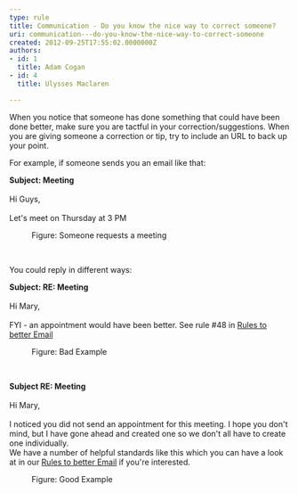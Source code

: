```yaml
---
type: rule
title: Communication - Do you know the nice way to correct someone?
uri: communication---do-you-know-the-nice-way-to-correct-someone
created: 2012-09-25T17:55:02.0000000Z
authors:
- id: 1
  title: Adam Cogan
- id: 4
  title: Ulysses Maclaren

---
```




<span class='intro'> <p>​​​When you notice that someone has done something that could have&#160;been done better, make sure you are tactful in your correction/suggestions. When you are giving someone a correction or tip, try to include an URL to back up your point.<br></p><p>For example, if someone sends you an email like that&#58;<br></p> </span>

<dl><dt><p class="ssw15-rteElement-GreyBox"><b>Subject&#58;&#160;Meeting</b><br>​<br>Hi Guys,<br> ​<br>Let's meet on Thursday at 3 PM<br></p></dt><dd class="ssw15-rteElement-FigureNormal"> Figure&#58; Someone requests a meeting<br></dd><p class="ssw15-rteElement-P">​​</p><p class="ssw15-rteElement-P">You could reply in different ways&#58;<br></p></dl><dl class="bad"><p class="ssw15-rteElement-GreyBox"><b>Subject&#58; RE&#58; Meeting</b><br> 
      <br>Hi Mary,<br> ​<br>FYI - an appointment would have been better. See rule #48 in <a href="/_layouts/15/FIXUPREDIRECT.ASPX?WebId=3dfc0e07-e23a-4cbb-aac2-e778b71166a2&amp;TermSetId=07da3ddf-0924-4cd2-a6d4-a4809ae20160&amp;TermId=35452dab-3ce2-469d-8642-9e64eaa6b6f6"> Rules to better Email</a><br></p><dd class="ssw15-rteElement-FigureBad"> Figure&#58; Bad Example<br></dd><p class="ssw15-rteElement-P">​​​<br></p></dl><dl class="good"><p class="ssw15-rteElement-GreyBox"><b>Subject RE&#58; Meeting</b><br> 
      <br>Hi Mary,<br> 
      <br>I noticed you did not send an appointment for this meeting. I hope you don't mind, but I have gone ahead and created one so we don't all have to create one individually. <br>We have a number of helpful standards like this which you can have a look at in our <a href="/_layouts/15/FIXUPREDIRECT.ASPX?WebId=3dfc0e07-e23a-4cbb-aac2-e778b71166a2&amp;TermSetId=07da3ddf-0924-4cd2-a6d4-a4809ae20160&amp;TermId=35452dab-3ce2-469d-8642-9e64eaa6b6f6">Rules to better Email</a> if you're interested.</p><dd class="ssw15-rteElement-FigureGood"> Figure&#58; Good Example <br></dd></dl>


